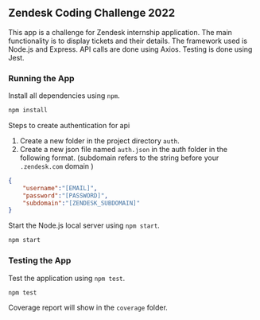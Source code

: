 ## Zendesk Coding Challenge 2022
This app is a challenge for Zendesk internship application. The main functionality is to display tickets and their details. The framework used is Node.js and Express. API calls are done using Axios. Testing is done using Jest. 

### Running the App
Install all dependencies using `npm`.
```bash
npm install
```

Steps to create authentication for api
1. Create a new folder in the project directory `auth`.
2. Create a new json file named `auth.json` in the auth folder in the following format. (subdomain refers to the string before your `.zendesk.com` domain )
```JSON
{
    "username":"[EMAIL]",
    "password":"[PASSWORD]",
    "subdomain":"[ZENDESK_SUBDOMAIN]"
}
```

Start the Node.js local server using `npm start`.
```bash
npm start
```

### Testing the App
Test the application using `npm test`.
```bash
npm test
```
Coverage report will show in the `coverage` folder.
